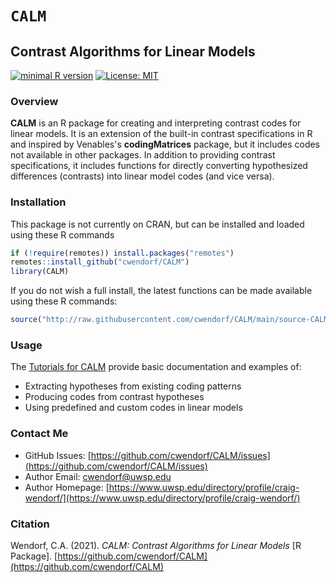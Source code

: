 
# `CALM` 

## Contrast Algorithms for Linear Models

[![minimal R version](https://img.shields.io/badge/R%3E%3D-3.6.2-6666ff.svg)](https://cran.r-project.org/)
[![License: MIT](https://img.shields.io/badge/License-MIT-blue.svg)](https://opensource.org/licenses/MIT)

### Overview

**CALM** is an R package for creating and interpreting contrast codes for linear models. It is an extension of the built-in contrast specifications in R and inspired by Venables's **codingMatrices** package, but it includes codes not available in other packages. In addition to providing contrast specifications, it includes functions for directly converting hypothesized differences (contrasts) into linear model codes (and vice versa).

### Installation

This package is not currently on CRAN, but can be installed and loaded using these R commands

``` r
if (!require(remotes)) install.packages("remotes")
remotes::install_github("cwendorf/CALM")
library(CALM)
```

If you do not wish a full install, the latest functions can be made available using these R commands:

```r
source("http://raw.githubusercontent.com/cwendorf/CALM/main/source-CALM.R")
```

### Usage

The [Tutorials for CALM](./docs/README.md) provide basic documentation and examples of:

- Extracting hypotheses from existing coding patterns
- Producing codes from contrast hypotheses
- Using predefined and custom codes in linear models

### Contact Me

- GitHub Issues: [https://github.com/cwendorf/CALM/issues](https://github.com/cwendorf/CALM/issues) 
- Author Email: [cwendorf@uwsp.edu](mailto:cwendorf@uwsp.edu)
- Author Homepage: [https://www.uwsp.edu/directory/profile/craig-wendorf/](https://www.uwsp.edu/directory/profile/craig-wendorf/)

### Citation

Wendorf, C.A. (2021). *CALM: Contrast Algorithms for Linear Models* [R Package]. [https://github.com/cwendorf/CALM](https://github.com/cwendorf/CALM)
